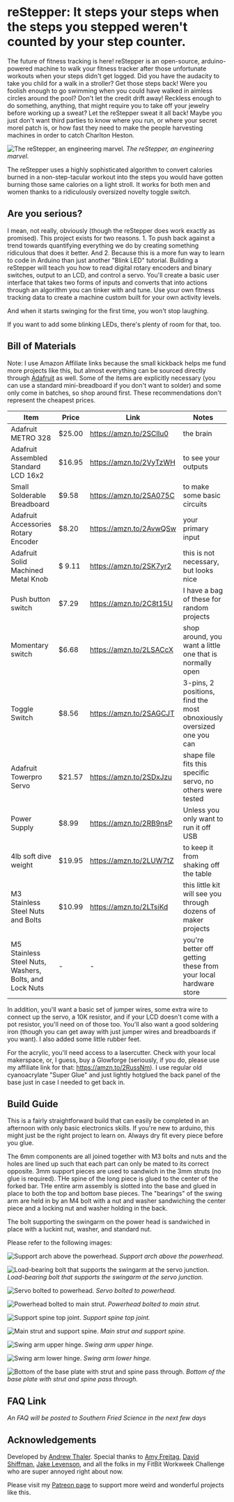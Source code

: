 # reStepper: It steps your steps when the steps you stepped weren't counted by your step counter. 

The future of fitness tracking is here! reStepper is an open-source, arduino-powered machine to walk your fitness tracker after those unfortunate workouts when your steps didn't get logged. Did you have the audacity to take you child for a walk in a stroller? Get those steps back! Were you foolish enough to go swimming when you could have walked in aimless circles around the pool? Don't let the credit drift away! Reckless enough to do something, anything, that might require you to take off your jewelry before working up a sweat? Let the reStepper sweat it all back! Maybe you just don't want third parties to know where you run, or where your secret morel patch is, or how fast they need to make the people harvesting machines in order to catch Charlton Heston. 

![The reStepper, an engineering marvel.](https://github.com/SouthernFriedScientist/reStepper/blob/master/images/reStepper.jpg)
*The reStepper, an engineering marvel.*

The reStepper uses a highly sophisticated algorithm to convert calories burned in a non-step-tacular workout into the steps you would have gotten burning those same calories on a light stroll. It works for both men and women thanks to a ridiculously oversized novelty toggle switch. 

## Are you serious?

I mean, not really, obviously (though the reStepper does work exactly as promised). This project exists for two reasons. 1. To push back against a trend towards quantifying everything we do by creating something ridiculous that does it better. And 2. Because this is a more fun way to learn to code in Arduino than just another "Blink LED" tutorial. Building a reStepper will teach you how to read digital rotary encoders and binary switches, output to an LCD, and control a servo. You'll create a basic user interface that takes two forms of inputs and converts that into actions through an algorithm you can tinker with and tune. Use your own fitness tracking data to create a machine custom built for your own activity levels.

And when it starts swinging for the first time, you won't stop laughing.

If you want to add some blinking LEDs, there's plenty of room for that, too. 

## Bill of Materials

Note: I use Amazon Affiliate links because the small kickback helps me fund more projects like this, but almost everything can be sourced directly through [Adafruit](https://www.adafruit.com/) as well. Some of the items are explicitly necessary (you can use a standard mini-breadboard if you don't want to solder) and some only come in batches, so shop around first. These recommendations don't represent the cheapest prices. 

|Item|Price|Link|Notes|
---|---|---|---|
|Adafruit METRO 328 | $25.00 | https://amzn.to/2SClIu0 | the brain |
|Adafruit Assembled Standard LCD 16x2 | $16.95 | https://amzn.to/2VyTzWH | to see your outputs |
|Small Solderable Breadboard | $9.58 | https://amzn.to/2SA075C | to make some basic circuits |
|Adafruit Accessories Rotary Encoder | $8.20 | https://amzn.to/2AvwQSw | your primary input |
|Adafruit Solid Machined Metal Knob | $ 9.11 | https://amzn.to/2SK7yr2 | this is not necessary, but looks nice |
|Push button switch | $7.29 | https://amzn.to/2C8t15U | I have a bag of these for random projects |
|Momentary switch | $6.68 | https://amzn.to/2LSACcX | shop around, you want a little one that is normally open |
|Toggle Switch | $8.56 | https://amzn.to/2SAGCJT | 3-pins, 2 positions, find the most obnoxiously oversized one you can |
|Adafruit Towerpro Servo | $21.57 | https://amzn.to/2SDxJzu | shape file fits this specific servo, no others were tested |
|Power Supply | $8.99 | https://amzn.to/2RB9nsP | Unless you only want to run it off USB |
|4lb soft dive weight | $19.95 | https://amzn.to/2LUW7tZ | to keep it from shaking off the table |
| M3 Stainless Steel Nuts and Bolts | $10.99 | https://amzn.to/2LTsiKd | this little kit will see you through dozens of maker projects |
| M5 Stainless Steel Nuts, Washers, Bolts, and Lock Nuts | - | - | you're better off getting these from your local hardware store |

In addition, you'll want a basic set of jumper wires, some extra wire to connect up the servo, a 10K resistor, and if your LCD doesn't come with a pot resistor, you'll need on of those too. You'll also want a good soldering iron (though you can get away with just jumper wires and breadboards if you want). I also added some little rubber feet. 

For the acrylic, you'll need access to a lasercutter. Check with your local makerspace, or, I guess, buy a Glowforge (seriously, if you do, please use my affiliate link for that: https://amzn.to/2RussNm). I use regular old cyanoacrylate "Super Glue" and just lightly hotglued the back panel of the base just in case I needed to get back in. 

## Build Guide

This is a fairly straightforward build that can easily be completed in an afternoon with only basic electronics skills. If you're new to arduino, this might just be the right project to learn on. Always dry fit every piece before you glue. 

The 6mm components are all joined together with M3 bolts and nuts and the holes are lined up such that each part can only be mated to its correct opposite. 3mm support pieces are used to sandwich in the 3mm struts (no glue is required). THe spine of the long piece is glued to the center of the forked bar. THe entire arm assembly is slotted into the base and glued in place to both the top and bottom base pieces. The "bearings" of the swing arm are held in by an M4 bolt with a nut and washer sandwiching the center piece and a locking nut and washer holding in the back. 

The bolt supporting the swingarm on the power head is sandwiched in place with a luckint nut, washer, and standard nut. 

Please refer to the following images:

![Support arch above the powerhead.](https://github.com/SouthernFriedScientist/reStepper/blob/master/images/powerhead_top.jpg)
*Support arch above the powerhead.*

![Load-bearing bolt that supports the swingarm at the servo junction.](https://github.com/SouthernFriedScientist/reStepper/blob/master/images/swingarm_join.jpg)
*Load-bearing bolt that supports the swingarm at the servo junction.*

![Servo bolted to powerhead.](https://github.com/SouthernFriedScientist/reStepper/blob/master/images/powerhead_servo.jpg)
*Servo bolted to powerhead.*

![Powerhead bolted to main strut.](https://github.com/SouthernFriedScientist/reStepper/blob/master/images/powerhead_strut.jpg)
*Powerhead bolted to main strut.*

![Support spine top joint.](https://github.com/SouthernFriedScientist/reStepper/blob/master/images/spine_top.jpg)
*Support spine top joint.*

![Main strut and support spine.](https://github.com/SouthernFriedScientist/reStepper/blob/master/images/strut_middle.jpg)
*Main strut and support spine.*

![Swing arm upper hinge.](https://github.com/SouthernFriedScientist/reStepper/blob/master/images/swingarm_hinge.jpg)
*Swing arm upper hinge.*

![Swing arm lower hinge.](https://github.com/SouthernFriedScientist/reStepper/blob/master/images/swingarm_lower.jpg)
*Swing arm lower hinge.*

![Bottom of the base plate with strut and spine pass through.](https://github.com/SouthernFriedScientist/reStepper/blob/master/images/base_bottom.jpg)
*Bottom of the base plate with strut and spine pass through.*

## FAQ Link

*An FAQ will be posted to Southern Fried Science in the next few days*

## Acknowledgements

Developed by [Andrew Thaler](https://twitter.com/DrAndrewThaler). Special thanks to [Amy Freitag](https://twitter.com/bgrassbluecrab), [David Shiffman](https://twitter.com/WhySharksMatter), [Jake Levenson](https://twitter.com/JacobLevenson), and all the folks in my FitBit Workweek Challenge who are super annoyed right about now. 

Please visit my [Patreon page](https://www.patreon.com/Andrew_Thaler) to support more weird and wonderful projects like this. 
